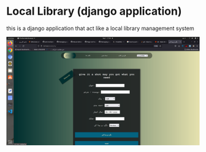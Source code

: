 # Local Library (django application)
this is a django application that act like a local library management system 

![local library screenshot](https://github.com/amir-mohammad-HP/local_library_webapp/blob/main/app_screenshots/Screenshot%20from%202022-09-01%2017-36-27.png)
